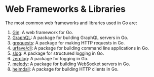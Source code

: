 # Web Frameworks & Libraries

The most common web frameworks and libraries used in Go are:

1. [Gin](gin/README.md): A web framework for Go.
2. [GraphQL](graphql/README.md): A package for building GraphQL servers in Go.
3. [grequests](grequests/README.md): A package for making HTTP requests in Go.
4. [urfave/cli](urfave_cli/README.md): A package for building command line applications in Go.
5. [slog](slog/README.md): A package for structured logging in Go.
6. [zerolog](zerolog/README.md): A package for logging in Go.
7. [melody](melody/README.md): A package for building WebSocket servers in Go.
8. [heimdall](heimdall/README.md): A package for building HTTP clients in Go.
